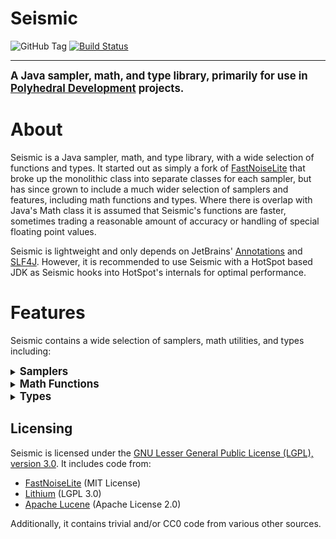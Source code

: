 # Seismic

![GitHub Tag](https://img.shields.io/github/v/tag/PolyhedralDev/Seismic?sort=semver&label=version) [![Build Status](https://ci.codemc.io/buildStatus/icon?job=PolyhedralDev%2FSeismic)](https://ci.codemc.io/job/PolyhedralDev/job/Seismic/)

---

<big><b>A Java sampler, math, and type library, primarily for use in [Polyhedral Development](https://github.com/PolyhedralDev)
projects.</b></big>

# About

Seismic is a Java sampler, math, and type library, with a wide selection of functions and types. It started out as simply a fork of
[FastNoiseLite](https://github.com/Auburn/FastNoiseLite) that broke up the monolithic class into separate classes for
each sampler, but has since grown to include a much wider selection of samplers and features, including math functions and types. Where
there is overlap with Java's Math class it is assumed that Seismic's functions are faster, sometimes trading a reasonable amount of accuracy
or handling of special floating point values.

Seismic is lightweight and only depends on JetBrains' [Annotations](https://github.com/JetBrains/java-annotations)
and [SLF4J](http://www.slf4j.org/). However, it is recommended to use Seismic with a HotSpot based JDK as Seismic hooks into HotSpot's
internals for optimal performance.

# Features

Seismic contains a wide selection of samplers, math utilities, and types including:

<details>

<summary><big><b>Samplers</b></big></summary>

### Gradient:

* OpenSimplex2
* OpenSimplex2S
* Simplex
* Perlin
* Value
* Cubically Interpolated Value Noise
* Gabor Noise

### Fractal:

* Brownian Motion
* Ping-Pong
* Ridged Fractal

### Random:

* Gaussian Noise
* White Noise
* Positive White Noise

### Other Noise:

* Cellular (Voronoi/Worley)

### Mutator:

* Domain Warp
* Cubic Spline
* Translate
* Linear Heightmap
* Fractal Gavoro Pseudoerosion

### Arithmetic:

* Addition
* Subtraction
* Multiplication
* Division
* Max
* Min

### Normalizer:

* Linear
* Linear Map
* Clamp
* Posterization
* Probability
* Scale
* Normal

### Exotic Sampler:

* Image
* Kernel

</details>

<details>

<summary><big><b>Math Functions</b></big></summary>

### Algebra:

* Inverse Square Root

### Arithmetic:

* Fused Multiply Add

### Floating Point:

* Epsilon Equals
* Round
* Floor
* Ceiling
* Fraction

### Geometry:

* Sphere
* Cube

### Integer:

* Squash
* Integer Power of Ten
* Integer Logarithm Base Two Ceiling
* Integer Logarithm Base Two Floor
* Integer Logarithm Base Ten Ceiling
* Integer Logarithm Base Ten Floor

### Numerical Analysis:

#### Interpolation:

* Linear
* Bilinear
* Trilinear
* Cubic
* Bicubic
* Tricubic

#### Smoothstep:

* Cubic Polynomial
* Quartic Polynomial
* Quintic Polynomial
* Cubic Rational
* Quartic Rational

### Statistic:

* Standard Deviation
* Normal Inverse

### Trigonometry:

* Sine
* Cosine
* Tangent
* Secant
* Cosecant
* Cotangent

</details>

<details>

<summary><big><b>Types</b></big></summary>

### Sampler:

* Sampler
* Derivative Sampler

### Vector:

* Vector2
* Vector2Int
* Vector3
* Vector3Int

### Enum:

* Rotation
* Distance Function

### Other:

* Cubic Spline

</details>

## Licensing

Seismic is licensed under the [GNU Lesser General Public License (LGPL), version 3.0](https://www.gnu.org/licenses/lgpl-3.0.txt). It
includes code from:

- [FastNoiseLite](https://github.com/Auburn/FastNoiseLite) (MIT License)
- [Lithium](https://github.com/CaffeineMC/lithium-fabric) (LGPL 3.0)
- [Apache Lucene](https://github.com/apache/lucene) (Apache License 2.0)

Additionally, it contains trivial and/or CC0 code from various other sources.
